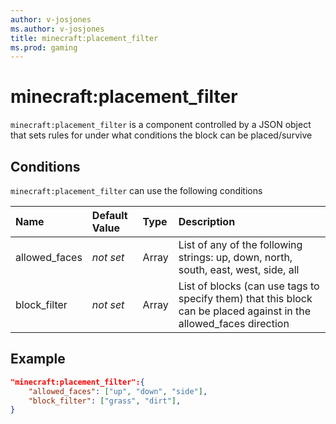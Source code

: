 ```yaml
---
author: v-josjones
ms.author: v-josjones
title: minecraft:placement_filter
ms.prod: gaming
---
```


# minecraft:placement_filter

`minecraft:placement_filter` is a component controlled by a JSON object that sets rules for under what conditions the block can be placed/survive

## Conditions

`minecraft:placement_filter` can use the following conditions

|Name |Default Value  |Type  |Description  |
|:----------|:----------|:----------|:----------|
|allowed_faces|*not set* | Array| List of any of the following strings: up, down, north, south, east, west, side, all |
| block_filter|*not set* |Array| List of blocks (can use tags to specify them) that this block can be placed against in the allowed_faces direction |

## Example

```json
"minecraft:placement_filter":{
    "allowed_faces": ["up", "down", "side"],
    "block_filter": ["grass", "dirt"],
}
```
